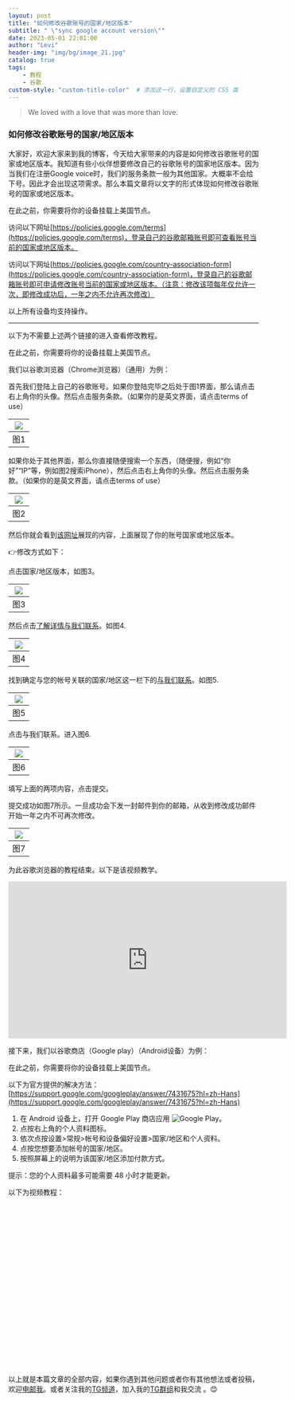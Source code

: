 ```yaml
---
layout: post
title: "如何修改谷歌账号的国家/地区版本"
subtitle: " \"sync google account version\""
date: 2023-05-01 22:01:00
author: "Levi"
header-img: "img/bg/image_21.jpg"
catalog: true
tags:
    - 教程 
    - 谷歌
custom-style: "custom-title-color"  # 添加这一行，设置自定义的 CSS 类
---
```


> We loved with a love that was more than love.


### 如何修改谷歌账号的国家/地区版本

大家好，欢迎大家来到我的博客，今天给大家带来的内容是如何修改谷歌账号的国家或地区版本。我知道有些小伙伴想要修改自己的谷歌账号的国家地区版本。因为当我们在注册Google voice时，我们的服务条款一般为其他国家。大概率不会给下号。因此才会出现这项需求。那么本篇文章将以文字的形式体现如何修改谷歌账号的国家或地区版本。

在此之前，你需要将你的设备挂载上美国节点。

访问以下网址[https://policies.google.com/terms](https://policies.google.com/terms)，登录自己的谷歌邮箱账号即可查看账号当前的国家或地区版本。

访问以下网址[https://policies.google.com/country-association-form](https://policies.google.com/country-association-form)，登录自己的谷歌邮箱账号即可申请修改账号当前的国家或地区版本。（注意：修改该项每年仅允许一次，即修改成功后，一年之内不允许再次修改）

以上所有设备均支持操作。

---


以下为不需要上述两个链接的进入查看修改教程。

在此之前，你需要将你的设备挂载上美国节点。

我们以谷歌浏览器（Chrome浏览器）（通用）为例：

首先我们登陆上自己的谷歌账号。如果你登陆完毕之后处于图1界面，那么请点击右上角你的头像。然后点击服务条款。（如果你的是英文界面，请点击terms of use）

| [![]({{site.baseurl}}/img/sync_google_account_version/1.png)]({{site.baseurl}}/img/sync_google_account_version/1.png) |
| - |
| 图1 |

如果你处于其他界面，那么你直接随便搜索一个东西，（随便搜，例如“你好”“IP”等，例如图2搜索iPhone），然后点击右上角你的头像。然后点击服务条款。（如果你的是英文界面，请点击terms of use）

| [![]({{site.baseurl}}/img/sync_google_account_version/2.png)]({{site.baseurl}}/img/sync_google_account_version/2.png) |
| - |
| 图2 |

然后你就会看到[该网址](https://policies.google.com/terms)展现的内容，上面展现了你的账号国家或地区版本。

👉修改方式如下：

点击国家/地区版本，如图3。

| [![]({{site.baseurl}}/img/sync_google_account_version/3.png)]({{site.baseurl}}/img/sync_google_account_version/3.png) |
| - |
| 图3 |

然后点击[了解详情与我们联系](https://policies.google.com/faq?hl=zh_CN#associated-country)。如图4.

| [![]({{site.baseurl}}/img/sync_google_account_version/4.png)]({{site.baseurl}}/img/sync_google_account_version/4.png) |
| - |
| 图4 |


找到确定与您的帐号关联的国家/地区这一栏下的[与我们联系](https://policies.google.com/country-association-form)。如图5.

| [![]({{site.baseurl}}/img/sync_google_account_version/5.png)]({{site.baseurl}}/img/sync_google_account_version/5.png) |
| - |
| 图5 |

点击与我们联系。进入图6.

| [![]({{site.baseurl}}/img/sync_google_account_version/6.png)]({{site.baseurl}}/img/sync_google_account_version/6.png) |
| - |
| 图6 |

填写上面的两项内容，点击提交。

提交成功如图7所示。一旦成功会下发一封邮件到你的邮箱，从收到修改成功邮件开始一年之内不可再次修改。

| [![]({{site.baseurl}}/img/sync_google_account_version/7.png)]({{site.baseurl}}/img/sync_google_account_version/7.png) |
| - |
| 图7 |

为此谷歌浏览器的教程结束。以下是该视频教学。

<iframe width="560" height="315" src="https://www.youtube.com/embed/YE2bMhJXEiA" frameborder="0" allowfullscreen></iframe>
                                                                                                              

接下来，我们以谷歌商店（Google play）（Android设备）为例：

在此之前，你需要将你的设备挂载上美国节点。

以下为官方提供的解决方法：[https://support.google.com/googleplay/answer/7431675?hl=zh-Hans](https://support.google.com/googleplay/answer/7431675?hl=zh-Hans)

1. 在 Android 设备上，打开 Google Play 商店应用 ![Google Play](https://storage.googleapis.com/support-kms-prod/U7zGfbmKoURQllmujBXpPcU7pT5geMaxjtfR)。
2. 点按右上角的个人资料图标。
3. 依次点按设置>常规>帐号和设备偏好设置>国家/地区和个人资料。
4. 点按您想要添加帐号的国家/地区。
5. 按照屏幕上的说明为该国家/地区添加付款方式。

提示：您的个人资料最多可能需要 48 小时才能更新。

以下为视频教程：

<div>
  <div class="separator" style="clear: both; text-align: center;">
    <object class="BLOG_video_class" contentid="782da2c440e8389f" height="310" id="BLOG_video-782da2c440e8389f" width="320"></object>
  </div>
</div>
<div>
  <div><br /></div>
  <div><span style="background-color: #fdfaf0; font-family: Lora, serif; font-size: 16px;">
</div>


以上就是本篇文章的全部内容，如果你遇到其他问题或者你有其他想法或者投稿，欢迎[电邮我](mailto:contact@levifree.tech)。或者关注我的[TG频道](https://t.me/pjfxxsfl)，加入我的[TG群组](https://t.me/plbyjl)和我交流 。😊

